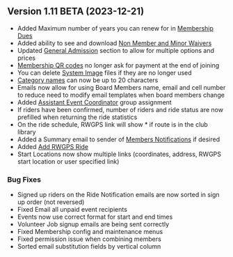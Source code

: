  ## Version 1.11 BETA (2023-12-21)
 - Added Maximum number of years you can renew for in [Membership Dues](/Membership/Configure/dues)
 - Added ability to see and download [Non Member and Minor Waivers](/Leaders/nonMemberWaivers)
 - Updated [General Admission](/GA) section to allow for multiple options and prices
 - [Membership QR codes](/Membership/Configure/qrCodes) no longer ask for payment at the end of joining
 - You can delete [System Image](/Admin/images) files if they are no longer used
 - [Category names](/Leaders/categories) can now be up to 20 characters
 - Emails now allow for using Board Members name, email and cell number to reduce need to modify email templates when board members change
 - Added [Assistant Event Coordinator](/Admin/permissionGroupAssignment) group assignment
 - If riders have been confirmed, number of riders and ride status are now prefilled when returning the ride statistics
 - On the ride schedule, RWGPS link will show * if route is in the club library
 - Added a Summary email to sender of [Members Notifications](/Membership/Configure/notifications) if desired
 - Added [Add RWGPS Ride](/Rides/addByRWGPS)
 - Start Locations now show multiple links (coordinates, address, RWGPS start location or user specified link)

 ### Bug Fixes
 - Signed up riders on the Ride Notification emails are now sorted in sign up order (not reversed)
 - Fixed Email all unpaid event recipients
 - Events now use correct format for start and end times
 - Volunteer Job signup emails are being sent correctly
 - Fixed Membership config and maintenance menus
 - Fixed permission issue when combining members
 - Sorted email substitution fields by vertical column
